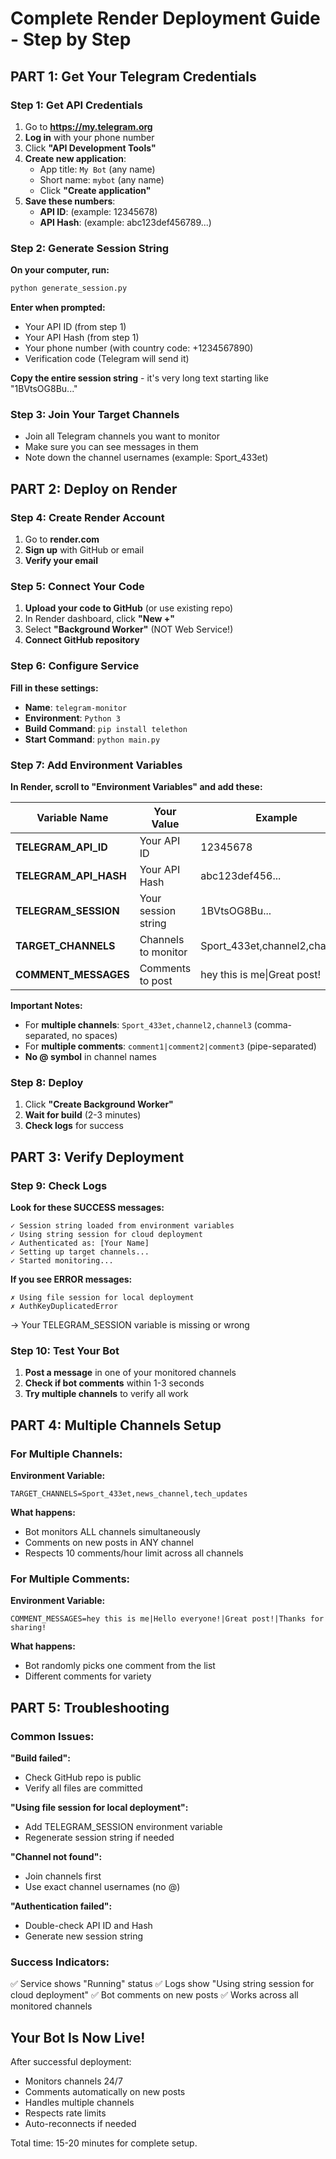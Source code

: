 # Complete Render Deployment Guide - Step by Step

## PART 1: Get Your Telegram Credentials

### Step 1: Get API Credentials
1. Go to **https://my.telegram.org**
2. **Log in** with your phone number
3. Click **"API Development Tools"**
4. **Create new application**:
   - App title: `My Bot` (any name)
   - Short name: `mybot` (any name)
   - Click **"Create application"**
5. **Save these numbers**:
   - **API ID**: (example: 12345678)
   - **API Hash**: (example: abc123def456789...)

### Step 2: Generate Session String
**On your computer, run:**
```bash
python generate_session.py
```

**Enter when prompted:**
- Your API ID (from step 1)
- Your API Hash (from step 1)
- Your phone number (with country code: +1234567890)
- Verification code (Telegram will send it)

**Copy the entire session string** - it's very long text starting like "1BVtsOG8Bu..."

### Step 3: Join Your Target Channels
- Join all Telegram channels you want to monitor
- Make sure you can see messages in them
- Note down the channel usernames (example: Sport_433et)

## PART 2: Deploy on Render

### Step 4: Create Render Account
1. Go to **render.com**
2. **Sign up** with GitHub or email
3. **Verify your email**

### Step 5: Connect Your Code
1. **Upload your code to GitHub** (or use existing repo)
2. In Render dashboard, click **"New +"**
3. Select **"Background Worker"** (NOT Web Service!)
4. **Connect GitHub repository**

### Step 6: Configure Service
**Fill in these settings:**
- **Name**: `telegram-monitor`
- **Environment**: `Python 3`
- **Build Command**: `pip install telethon`
- **Start Command**: `python main.py`

### Step 7: Add Environment Variables
**In Render, scroll to "Environment Variables" and add these:**

| Variable Name | Your Value | Example |
|--------------|------------|---------|
| **TELEGRAM_API_ID** | Your API ID | 12345678 |
| **TELEGRAM_API_HASH** | Your API Hash | abc123def456... |
| **TELEGRAM_SESSION** | Your session string | 1BVtsOG8Bu... |
| **TARGET_CHANNELS** | Channels to monitor | Sport_433et,channel2,channel3 |
| **COMMENT_MESSAGES** | Comments to post | hey this is me\|Great post! |

**Important Notes:**
- For **multiple channels**: `Sport_433et,channel2,channel3` (comma-separated, no spaces)
- For **multiple comments**: `comment1|comment2|comment3` (pipe-separated)
- **No @ symbol** in channel names

### Step 8: Deploy
1. Click **"Create Background Worker"**
2. **Wait for build** (2-3 minutes)
3. **Check logs** for success

## PART 3: Verify Deployment

### Step 9: Check Logs
**Look for these SUCCESS messages:**
```
✓ Session string loaded from environment variables
✓ Using string session for cloud deployment  
✓ Authenticated as: [Your Name]
✓ Setting up target channels...
✓ Started monitoring...
```

**If you see ERROR messages:**
```
✗ Using file session for local deployment
✗ AuthKeyDuplicatedError
```
→ Your TELEGRAM_SESSION variable is missing or wrong

### Step 10: Test Your Bot
1. **Post a message** in one of your monitored channels
2. **Check if bot comments** within 1-3 seconds
3. **Try multiple channels** to verify all work

## PART 4: Multiple Channels Setup

### For Multiple Channels:
**Environment Variable:**
```
TARGET_CHANNELS=Sport_433et,news_channel,tech_updates
```

**What happens:**
- Bot monitors ALL channels simultaneously
- Comments on new posts in ANY channel
- Respects 10 comments/hour limit across all channels

### For Multiple Comments:
**Environment Variable:**
```
COMMENT_MESSAGES=hey this is me|Hello everyone!|Great post!|Thanks for sharing!
```

**What happens:**
- Bot randomly picks one comment from the list
- Different comments for variety

## PART 5: Troubleshooting

### Common Issues:

**"Build failed":**
- Check GitHub repo is public
- Verify all files are committed

**"Using file session for local deployment":**
- Add TELEGRAM_SESSION environment variable
- Regenerate session string if needed

**"Channel not found":**
- Join channels first
- Use exact channel usernames (no @)

**"Authentication failed":**
- Double-check API ID and Hash
- Generate new session string

### Success Indicators:
✅ Service shows "Running" status
✅ Logs show "Using string session for cloud deployment"
✅ Bot comments on new posts
✅ Works across all monitored channels

## Your Bot Is Now Live!

After successful deployment:
- Monitors channels 24/7
- Comments automatically on new posts
- Handles multiple channels
- Respects rate limits
- Auto-reconnects if needed

Total time: 15-20 minutes for complete setup.